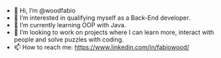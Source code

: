- 👋 Hi, I’m @woodfabio
- 👀 I’m interested in qualifying myself as a Back-End developer.
- 🌱 I’m currently learning OOP with Java.
- 💞️ I’m looking to work on projects where I can learn more, interact with people and solve puzzles with coding.
- 📫 How to reach me: https://www.linkedin.com/in/fabiowood/

<!---
woodfabio/woodfabio is a ✨ special ✨ repository because its `README.md` (this file) appears on your GitHub profile.
You can click the Preview link to take a look at your changes.
--->

